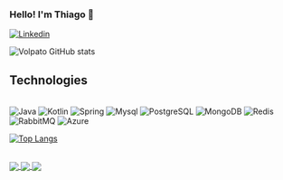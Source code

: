 
### Hello! I'm Thiago 🤘


[![Linkedin](https://img.shields.io/badge/LinkedIn-0077B5?style=for-the-badge&logo=linkedin&logoColor=white)](https://www.linkedin.com/in/tmvolpato/)

![Volpato GitHub stats](https://github-readme-stats.vercel.app/api?username=tmvolpato&show_icons=true&theme=noctis_minimus)


## Technologies

<div style="display: inline_block"><br />
  <img alt="Java" src="https://img.shields.io/badge/Java-ED8B00?style=for-the-badge&logo=java&logoColor=white" />
  <img alt="Kotlin" src="https://img.shields.io/badge/Kotlin-0095D5?&style=for-the-badge&logo=kotlin&logoColor=white" />
  <img alt="Spring" src="https://img.shields.io/badge/Spring-6DB33F?style=for-the-badge&logo=spring&logoColor=white" />
  <img alt="Mysql" src="https://img.shields.io/badge/MySQL-005C84?style=for-the-badge&logo=mysql&logoColor=white" />
  <img alt="PostgreSQL" src="https://img.shields.io/badge/PostgreSQL-316192?style=for-the-badge&logo=postgresql&logoColor=white" />
  <img alt="MongoDB" src="https://img.shields.io/badge/MongoDB-4EA94B?style=for-the-badge&logo=mongodb&logoColor=white" />
  <img alt="Redis" src="https://img.shields.io/badge/redis-%23DD0031.svg?&style=for-the-badge&logo=redis&logoColor=white" />
  <img alt="RabbitMQ" src="https://img.shields.io/badge/rabbitmq-%23FF6600.svg?&style=for-the-badge&logo=rabbitmq&logoColor=white" />
  <img alt="Azure" src="https://img.shields.io/badge/Microsoft_Azure-0089D6?style=for-the-badge&logo=microsoft-azure&logoColor=white" />
</div>

[![Top Langs](https://github-readme-stats.vercel.app/api/top-langs/?username=tmvolpato&theme=noctis_minimus&show_icons=true)](https://github.com/tmvolpato/github-readme-stats)

<div style="display: inline_block"><br />
<a href="https://github.com/tmvolpato/mygames-backend">
  <img align="center" margin-botton="5px" src="https://github-readme-stats.vercel.app/api/pin/?username=tmvolpato&theme=noctis_minimus&show_icons=true&repo=mygames-backend" />
</a>

<a href="https://github.com/tmvolpato/itinerary-advisor-configuration-server">
  <img align="center" margin-botton="5px" src="https://github-readme-stats.vercel.app/api/pin/?username=tmvolpato&theme=noctis_minimus&show_icons=true&repo=itinerary-advisor-configuration-server" />
</a>

<a href="https://github.com/tmvolpato/UserEntity_UserDetails_example">
  <img align="center" margin-botton="5px" src="https://github-readme-stats.vercel.app/api/pin/?username=tmvolpato&theme=noctis_minimus&show_icons=true&repo=UserEntity_UserDetails_example" />
</a>
</div>  
